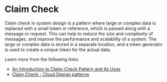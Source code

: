 # Claim Check

Claim check in system design is a pattern where large or complex data is replaced with a small token or reference, which is passed along with a message or request. This can help to reduce the size and complexity of messages, and improve the performance and scalability of a system. The large or complex data is stored in a separate location, and a token generator is used to create a unique token for the actual data.

Learn more from the following links:

- [An Introduction to Claim-Check Pattern and Its Uses](https://aws.plainenglish.io/an-introduction-to-claim-check-pattern-and-its-uses-b018649a380d)
- [Claim Check - Cloud Design patterns](https://learn.microsoft.com/en-us/azure/architecture/patterns/)